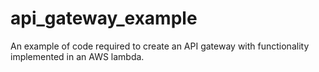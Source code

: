 # api_gateway_example
An example of code required to create an API gateway with functionality implemented in an AWS lambda.

